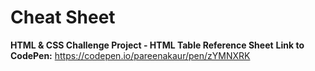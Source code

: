 # Cheat Sheet
<strong>HTML & CSS Challenge Project - HTML Table Reference Sheet</strong>
<strong>Link to CodePen:</strong> https://codepen.io/pareenakaur/pen/zYMNXRK
